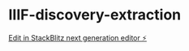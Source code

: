 # IIIF-discovery-extraction

[Edit in StackBlitz next generation editor ⚡️](https://stackblitz.com/~/github.com/NLW-paulm/IIIF-discovery-extraction)